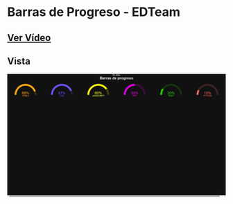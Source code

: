 # Barras de Progreso - EDTeam

## [Ver Vídeo](https://youtu.be/4BRd3cZDAT4)
## Vista
![View](view.jpg)